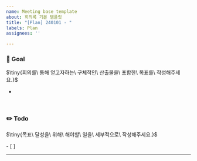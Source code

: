 ```yaml
---
name: Meeting base template
about: 회의록 기본 템플릿
title: "[Plan] 240101 - "
labels: Plan
assignees: ''

---
```


### 🎈 Goal
<p>$\tiny{회의를\ 통해 얻고자하는\ 구체적인\ 산출물을\ 포함한\ 목표를\ 작성해주세요.}$</p>

- 

<br>

### ✏️ Todo
<p>$\tiny{목표\ 달성을\ 위해\ 해야할\ 일을\ 세부적으로\ 작성해주세요.}$</p>
- [ ] 

------
